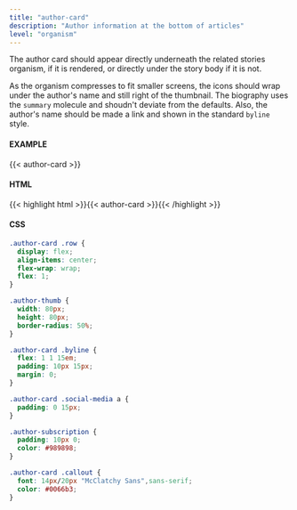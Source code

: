 ```yaml
---
title: "author-card"
description: "Author information at the bottom of articles"
level: "organism"
---
```


The author card should appear directly underneath the related stories organism, if it is rendered, or directly under the story body if it is not.

As the organism compresses to fit smaller screens, the icons should wrap under the author's name and still right of the thumbnail. The biography uses the `summary` molecule and shoudn't deviate from the defaults. Also, the author's name should be made a link and shown in the standard `byline` style.

#### EXAMPLE
{{< author-card >}}


#### HTML
{{< highlight html >}}{{< author-card >}}{{< /highlight >}}

#### CSS
```css
.author-card .row {
  display: flex;
  align-items: center;
  flex-wrap: wrap;
  flex: 1;
}

.author-thumb {
  width: 80px;
  height: 80px;
  border-radius: 50%;
}

.author-card .byline {
  flex: 1 1 15em;
  padding: 10px 15px;
  margin: 0;
}

.author-card .social-media a {
  padding: 0 15px;
}

.author-subscription {
  padding: 10px 0;
  color: #989898;
}

.author-card .callout {
  font: 14px/20px "McClatchy Sans",sans-serif;
  color: #0066b3;
}
```
